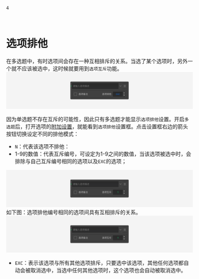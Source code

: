 ```index
4
```
```tag

```
```summary

```
# 选项排他

在多选题中，有时选项间会存在一种互相排斥的关系。当选了某个选项时，另外一个就不应该被选中，这时候就要用到`选项互斥`功能。
<img src='../../assets/snapshots/node-setting/answer-choices/exclusive/exclusive.png'>

因为单选题不存在互斥的可能性，因此只有多选题才能显示`选项排他`设置。开启`多选题`后，打开选项的[附加设置](./option.md#附加设置)，就能看到`选项排他`设置框。点击设置框右边的箭头按钮切换设定不同的排他模式：
+ `N`：代表该选项不排他：
+ 1-9的数值：代表互斥编号，可设定为1-9之间的数值，当该选项被选中时，会排除与自己互斥编号相同的选项以及`EXC`的选项；
<img src='../../assets/snapshots/node-setting/answer-choices/exclusive/group-exclusive.png'>
如下图：选项排他编号相同的选项间具有互相排斥的关系。
<img src='../../assets/snapshots/node-setting/answer-choices/exclusive/group-exclusive.png'>

+ `EXC`：表示该选项与所有其他选项排斥，只要选中该选项，其他任何选项都自动会被取消选中，当选中任何其他选项时，这个选项也会自动被取消选中。

